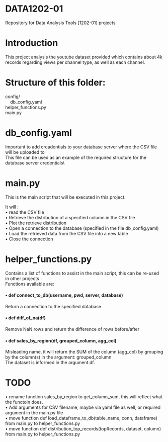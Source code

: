 # DATA1202-01
Repository for Data Analysis Tools [1202-01] projects

# Introduction
This project analysis the youtube dataset provided which contains about 4k records regarding views per channel type, as well as each channel.

# Structure of this folder:

config/\
&nbsp;&nbsp;&nbsp;&nbsp;db_config.yaml\
helper_functions.py\
main.py

# db_config.yaml
Important to add creadentials to your database server where the CSV file will be uploaded to\
This file can be used as an example of the required structure for the database server credentials\

# main.py
This is the main script that will be executed in this project.

It will :\
• read the CSV file\
• Retrieve the distribution of a specified column in the CSV file\
• Plot the retrieve distribution\
• Open a connection to the database (specified in the file db_config.yaml)\
• Load the retrieved data from the CSV file into a new table\
• Close the connection 

# helper_functions.py
Contains a list of functions to assist in the main script, this can be re-used in other projects\
Functions available are:

#### • def connect_to_db(username, pwd, server, database)
Return a connection to the specified database

#### • def diff_of_na(df)
Remove NaN rows and return the difference of rows before/after 

#### • def sales_by_region(df, grouped_column, agg_col)
Misleading name, it will return the SUM of the column (agg_col) by grouping by the column(s) in the argument: grouped_column\
The dataset is informed in the argument df.

# TODO

• rename function sales_by_region to get_column_sum, this will reflect what the functoin does.\
• Add arguments for CSV filename, maybe via yaml file as well, or required argument in the main.py file \
• move function def load_dataframe_to_db(table_name, conn, dataframe) from main.py to helper_functions.py\
• move function def distribution_top_records(topRecords, dataset, column) from main.py to helper_functions.py
